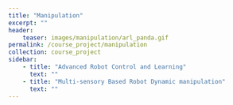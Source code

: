 ```yaml
---
title: "Manipulation"
excerpt: ""
header:
    teaser: images/manipulation/arl_panda.gif
permalink: /course_project/manipulation
collection: course_project
sidebar:
    - title: "Advanced Robot Control and Learning"
      text: ""
    - title: "Multi-sensory Based Robot Dynamic manipulation"
      text: ""
---
```


